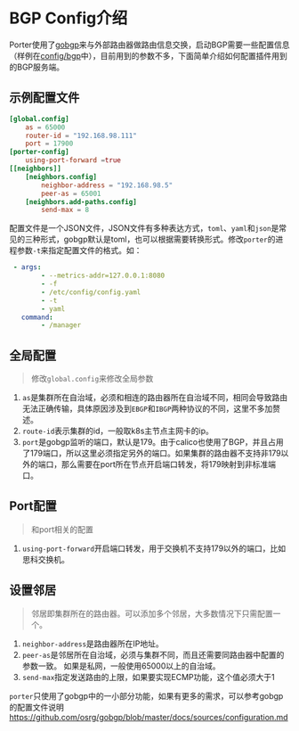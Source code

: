 # BGP Config介绍

Porter使用了[gobgp](https://github.com/osrg/gobgp)来与外部路由器做路由信息交换，启动BGP需要一些配置信息（样例在[config/bgp](https://github.com/kubesphere/porter/blob/master/config/bgp/config.toml)中），目前用到的参数不多，下面简单介绍如何配置插件用到的BGP服务端。

## 示例配置文件
```toml
[global.config]
    as = 65000
    router-id = "192.168.98.111"
    port = 17900
[porter-config]
    using-port-forward =true
[[neighbors]]
    [neighbors.config]
        neighbor-address = "192.168.98.5"
        peer-as = 65001
    [neighbors.add-paths.config]
        send-max = 8
```
配置文件是一个JSON文件，JSON文件有多种表达方式，`toml`、`yaml`和`json`是常见的三种形式，gobgp默认是toml，也可以根据需要转换形式。修改`porter`的进程参数`-t`来指定配置文件的格式。如：
```yaml
 - args:
        - --metrics-addr=127.0.0.1:8080
        - -f
        - /etc/config/config.yaml
        - -t
        - yaml
   command:
        - /manager
```

## 全局配置
> 修改`global.config`来修改全局参数

1. `as`是集群所在自治域，必须和相连的路由器所在自治域不同，相同会导致路由无法正确传输，具体原因涉及到`EBGP`和`IBGP`两种协议的不同，这里不多加赘述。
2. `route-id`表示集群的id，一般取k8s主节点主网卡的ip。
3. `port`是gobgp监听的端口，默认是179。由于calico也使用了BGP，并且占用了179端口，所以这里必须指定另外的端口。如果集群的路由器不支持非179以外的端口，那么需要在port所在节点开启端口转发，将179映射到非标准端口。

## Port配置
> 和port相关的配置

1.  `using-port-forward`开启端口转发，用于交换机不支持179以外的端口，比如思科交换机。

## 设置邻居
> 邻居即集群所在的路由器。可以添加多个邻居，大多数情况下只需配置一个。

1. `neighbor-address`是路由器所在IP地址。
2. `peer-as`是邻居所在自治域，必须与集群不同，而且还需要同路由器中配置的参数一致。 如果是私网，一般使用65000以上的自治域。
3. `send-max`指定发送路由的上限，如果要实现ECMP功能，这个值必须大于1

`porter`只使用了gobgp中的一小部分功能，如果有更多的需求，可以参考gobgp的配置文件说明<https://github.com/osrg/gobgp/blob/master/docs/sources/configuration.md>